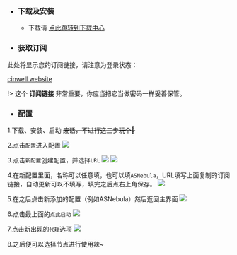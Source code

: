 * ### 下载及安装
  * 下载请 [点此跳转到下载中心](Android/download.md)

* ### 获取订阅

此处将显示您的订阅链接，请注意为登录状态：

[cinwell website](/sublink?type=clash ':include :type=markdown')

!> 这个 **订阅链接** 非常重要，你应当把它当做密码一样妥善保管。

* ### 配置

1.下载、安装、启动  ~~废话，不进行这三步玩个🔨~~

2.点击`配置`进入配置
![](https://img.ascn.site/i/2020/03/25/kf97t.jpg)

3.点击`新配置`创建配置，并选择`URL`
![](https://img.ascn.site/i/2020/03/25/u41uq.jpg)
![](https://img.ascn.site/i/2020/03/25/y7iw3.jpg)

4.在新配置里面，名称可以任意填，也可以填`ASNebula`，URL填写上面复制的订阅链接，自动更新可以不填写，填完之后点右上角保存。
![](https://img.ascn.site/i/2020/03/25/1noskc.jpg)

5.在之后点击新添加的配置（例如ASNebula）然后返回主界面
![](https://img.ascn.site/i/2020/03/25/1q23ko.jpg)

6.点击最上面的`点此启动`
![](https://img.ascn.site/i/2020/03/25/1rfxt0.jpg)

7.点击新出现的`代理`选项
![](https://img.ascn.site/i/2020/03/25/1sbv8t.jpg)

8.之后便可以选择节点进行使用辣~